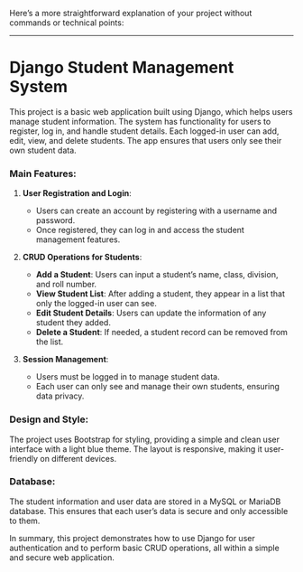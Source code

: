 Here’s a more straightforward explanation of your project without commands or technical points:

---

# Django Student Management System

This project is a basic web application built using Django, which helps users manage student information. The system has functionality for users to register, log in, and handle student details. Each logged-in user can add, edit, view, and delete students. The app ensures that users only see their own student data.

### Main Features:
1. **User Registration and Login**: 
   - Users can create an account by registering with a username and password.
   - Once registered, they can log in and access the student management features.
   
2. **CRUD Operations for Students**:
   - **Add a Student**: Users can input a student’s name, class, division, and roll number.
   - **View Student List**: After adding a student, they appear in a list that only the logged-in user can see.
   - **Edit Student Details**: Users can update the information of any student they added.
   - **Delete a Student**: If needed, a student record can be removed from the list.

3. **Session Management**:
   - Users must be logged in to manage student data.
   - Each user can only see and manage their own students, ensuring data privacy.

### Design and Style:
The project uses Bootstrap for styling, providing a simple and clean user interface with a light blue theme. The layout is responsive, making it user-friendly on different devices.

### Database:
The student information and user data are stored in a MySQL or MariaDB database. This ensures that each user’s data is secure and only accessible to them.

In summary, this project demonstrates how to use Django for user authentication and to perform basic CRUD operations, all within a simple and secure web application.
